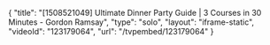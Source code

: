 {
    "title": "[1508521049] Ultimate Dinner Party Guide | 3 Courses in 30 Minutes - Gordon Ramsay",
    "type": "solo",
    "layout": "iframe-static",
    "videoId": "123179064",
    "url": "\/tvpembed\/123179064"
}